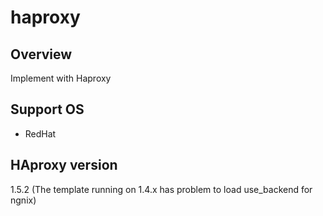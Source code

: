 # haproxy

## Overview

Implement with Haproxy

## Support OS
 - RedHat

## HAproxy version
 1.5.2
 (The template running on 1.4.x has problem to load use_backend for ngnix)
